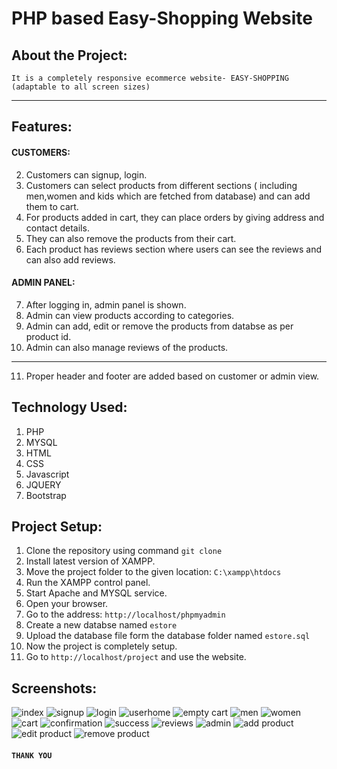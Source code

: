 # PHP based Easy-Shopping Website

## About the Project:

```It is a completely responsive ecommerce website- EASY-SHOPPING (adaptable to all screen sizes)```

------------------------------------------------------
## Features:

#### CUSTOMERS:

2. Customers can signup, login.
3. Customers can select products from different sections ( including men,women and kids which are fetched from database) and can add them to cart.
4. For products added in cart, they can place orders by giving address and contact details.
5. They can also remove the products from their cart.
6. Each product has reviews section where users can see the reviews and can also add reviews.

#### ADMIN PANEL:

7. After logging in, admin panel is shown.
8. Admin can view products according to categories.
9. Admin can add, edit or remove the products from databse as per product id.
10. Admin can also manage reviews of the products.

------------------------------------------------------------

11. Proper header and footer are added based on customer or admin view.

## Technology Used:
1. PHP
2. MYSQL
3. HTML
4. CSS
5. Javascript
6. JQUERY
7. Bootstrap

## Project Setup:

1. Clone the repository using command ```git clone```
2. Install latest version of XAMPP.
3. Move the project folder to the given location:
   ```C:\xampp\htdocs```
4. Run the XAMPP control panel.
5. Start Apache and MYSQL service.
6. Open your browser.
7. Go to the address:  ```http://localhost/phpmyadmin ```
8. Create a new databse named ```estore```
9. Upload the database file form the database folder named ```estore.sql```
10. Now the project is completely setup.
11. Go to ```http://localhost/project``` and use the website.


## Screenshots:

![index](https://user-images.githubusercontent.com/64154442/88483939-be188000-cf88-11ea-8c63-9b7283a287fd.JPG)
![signup](https://user-images.githubusercontent.com/64154442/88483940-bfe24380-cf88-11ea-8e73-3146680cdfd4.JPG)
![login](https://user-images.githubusercontent.com/64154442/88483943-c1ac0700-cf88-11ea-8611-f9a82cae6a20.JPG)
![userhome](https://user-images.githubusercontent.com/64154442/88483945-c53f8e00-cf88-11ea-8be8-ac59e99987d3.JPG)
![empty cart](https://user-images.githubusercontent.com/64154442/88483956-cf618c80-cf88-11ea-9116-3b32f63cd95c.JPG)
![men](https://user-images.githubusercontent.com/64154442/88483948-c670bb00-cf88-11ea-8f0f-9735f6ba77b8.JPG)
![women](https://user-images.githubusercontent.com/64154442/88483949-c83a7e80-cf88-11ea-8e96-2edef4142b57.JPG)
![cart](https://user-images.githubusercontent.com/64154442/88483957-d12b5000-cf88-11ea-99dd-dec9ca766a03.JPG)
![confirmation](https://user-images.githubusercontent.com/64154442/88483958-d25c7d00-cf88-11ea-9556-ab1972fc8760.JPG)
![success](https://user-images.githubusercontent.com/64154442/88483991-f750f000-cf88-11ea-872f-42a0daf6014e.png)
![reviews](https://user-images.githubusercontent.com/64154442/88484009-09329300-cf89-11ea-8f74-09848413a5e6.png)
![admin](https://user-images.githubusercontent.com/64154442/88483994-fc15a400-cf88-11ea-90b9-731fb7e410ac.png)
![add product](https://user-images.githubusercontent.com/64154442/88484000-0041c180-cf89-11ea-8f01-8b82da9608ce.png)
![edit product](https://user-images.githubusercontent.com/64154442/88484004-046ddf00-cf89-11ea-9f77-fcaefb6dbd97.png)
![remove product](https://user-images.githubusercontent.com/64154442/88484005-0637a280-cf89-11ea-87ef-98609bcfbb38.png)



#### ```THANK YOU```
